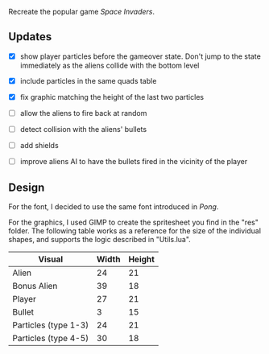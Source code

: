Recreate the popular game _Space Invaders_.

## Updates

- [x] show player particles before the gameover state. Don't jump to the state immediately as the aliens collide with the bottom level

- [x] include particles in the same quads table

- [x] fix graphic matching the height of the last two particles

- [ ] allow the aliens to fire back at random

- [ ] detect collision with the aliens' bullets

- [ ] add shields

- [ ] improve aliens AI to have the bullets fired in the vicinity of the player

## Design

For the font, I decided to use the same font introduced in _Pong_.

For the graphics, I used GIMP to create the spritesheet you find in the "res" folder. The following table works as a reference for the size of the individual shapes, and supports the logic described in "Utils.lua".

| Visual               | Width | Height |
| -------------------- | ----- | ------ |
| Alien                | 24    | 21     |
| Bonus Alien          | 39    | 18     |
| Player               | 27    | 21     |
| Bullet               | 3     | 15     |
| Particles (type 1-3) | 24    | 21     |
| Particles (type 4-5) | 30    | 18     |
